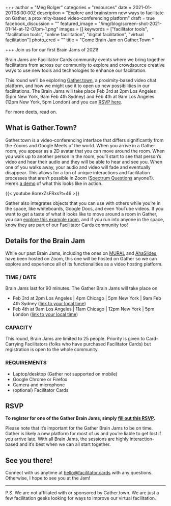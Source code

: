 +++
author = "Meg Bolger"
categories = "resources"
date = 2021-01-20T08:00:00Z
description = "Explore and brainstorm new ways to facilitate on Gather, a proximity-based video-conferencing platform"
draft = true
facebook_discussion = ""
featured_image = "/img/blog/screen-shot-2021-01-14-at-12-07pm-1.png"
images = []
keywords = ["facilitator tools", "facilitation tools", "online facilitation", "digital facilitation", "virtual facilitation"]
photo_cred = ""
title = "Come Brain Jam on Gather.Town "

+++
Join us for our first Brain Jams of 2021!

Brain Jams are Facilitator Cards community events where we bring together facilitators from across our community to explore and crowdsource creative ways to use new tools and technologies to enhance our facilitation.

This round we’ll be exploring [Gather.town,](https://gather.town/) a proximity-based video chat platform, and how we might use it to open up new possibilities in our facilitations. The Brain Jams will take place Feb 3rd at 2pm Los Angeles (5pm New York, 9am Feb 4th Sydney) and Feb 4th at 9am Los Angeles (12pm New York, 5pm London) and you can [RSVP here](https://hues.typeform.com/to/JsdzcHFy).

For more deets, read on.

## What is Gather.Town?

Gather.town is a video-conferencing interface that differs significantly from the Zooms and Google Meets of the world. When you arrive in a Gather room, you appear as a 2D avatar that you can move around the room. When you walk up to another person in the room, you’ll start to see that person’s video and hear their audio and they will be able to hear and see you. When one of you walks away, your audio and video will fade and eventually disappear. This allows for a ton of unique interactions and facilitation processes that aren’t possible in Zoom ([Spectrum Questions](https://www.facilitator.cards/cards/spectrum-questions/) anyone?). Here’s [a demo](https://youtu.be/8orexZsFRxs?t=19) of what this looks like in action.

{{< youtube 8orexZsFRxs?t=46 >}}

Gather also integrates objects that you can use with others while you’re in the space, like whiteboards, Google Docs, and even YouTube videos. If you want to get a taste of what it looks like to move around a room in Gather, you can [explore this example room](https://gather.town/app/jtguOJTf6LYk71me/facilitate), and if you run into anyone in the space, know they are part of our Facilitator Cards community too!

## Details for the Brain Jam

While our past Brain Jams, including the ones on [MURAL](https://www.facilitator.cards/blog/using-mural-for-virtual-facilitation-canning-the-brain-jam/) and [AhaSlides](https://www.facilitator.cards/blog/using-ahaslides-for-virtual-facilitation-canning-the-brain-jam/), have been hosted on Zoom, this one will be hosted on Gather so we can explore and experience all of its functionalities as a video hosting platform.

### TIME / DATE

Brain Jams last for 90 minutes. The Gather Brain Jams will take place on

* Feb 3rd at 2pm Los Angeles | 4pm Chicago | 5pm New York | 9am Feb 4th Sydney ([link to your local time](http://www.worldtimebuddy.com/event?lid=2147714%2C5809844%2C4671654%2C2643743&h=5809844&sts=26872320&sln=14-15.5&a=show&euid=73f11ee8-28c0-b454-c570-958145646045))
* Feb 4th at 9am Los Angeles | 11am Chicago | 12pm New York | 5pm London ([link to your local time](http://www.worldtimebuddy.com/event?lid=2147714%2C5809844%2C4671654%2C2643743&h=5809844&sts=26873760&sln=9-10.5&a=show&euid=a6f43bcf-9293-4884-c52b-4a0e178788ec))

### CAPACITY

This round, Brain Jams are limited to 25 people. Priority is given to Card-Carrying Facilitators (folks who have purchased Facilitator Cards) but registration is open to the whole community.

### REQUIREMENTS

* Laptop/desktop (Gather not supported on mobile)
* Google Chrome or Firefox
* Camera and microphone
* (optional) Facilitator Cards

## RSVP

**To register for one of the Gather Brain Jams, simply** [**fill out this RSVP**](https://hues.typeform.com/to/JsdzcHFy)**.**

Please note that it’s important for the Gather Brain Jams to be on time. Gather is likely a new platform for most of us and you’re liable to get lost if you arrive late. With all Brain Jams, the sessions are highly interaction-based and it’s best when we can all start together.

## See you there!

Connect with us anytime at hello@facilitator.cards with any questions. Otherwise, I hope to see you at the Jam!

***

P.S. We are not affiliated with or sponsored by Gather.town. We are just a few facilitation geeks looking for ways to improve our virtual facilitation.